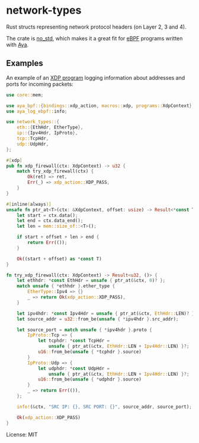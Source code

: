 # network-types

Rust structs representing network protocol headers (on Layer 2, 3 and 4).

The crate is [no_std](https://docs.rust-embedded.org/book/intro/no-std.html),
which makes it a great fit for [eBPF](https://ebpf.io/) programs written
with [Aya](https://aya-rs.dev/).

## Examples

An example of an [XDP program](https://aya-rs.dev/book/start/) logging
information about addresses and ports for incoming packets:

```rust
use core::mem;

use aya_bpf::{bindings::xdp_action, macros::xdp, programs::XdpContext};
use aya_log_ebpf::info;

use network_types::{
    eth::{EthHdr, EtherType},
    ip::{Ipv4Hdr, IpProto},
    tcp::TcpHdr,
    udp::UdpHdr,
};

#[xdp]
pub fn xdp_firewall(ctx: XdpContext) -> u32 {
    match try_xdp_firewall(ctx) {
        Ok(ret) => ret,
        Err(_) => xdp_action::XDP_PASS,
    }
}

#[inline(always)]
unsafe fn ptr_at<T>(ctx: &XdpContext, offset: usize) -> Result<*const T, ()> {
    let start = ctx.data();
    let end = ctx.data_end();
    let len = mem::size_of::<T>();

    if start + offset + len > end {
        return Err(());
    }

    Ok((start + offset) as *const T)
}

fn try_xdp_firewall(ctx: XdpContext) -> Result<u32, ()> {
    let ethhdr: *const EthHdr = unsafe { ptr_at(&ctx, 0)? };
    match unsafe { *ethhdr }.ether_type {
        EtherType::Ipv4 => {}
        _ => return Ok(xdp_action::XDP_PASS),
    }

    let ipv4hdr: *const Ipv4Hdr = unsafe { ptr_at(&ctx, EthHdr::LEN)? };
    let source_addr = u32::from_be(unsafe { *ipv4hdr }.src_addr);

    let source_port = match unsafe { *ipv4hdr }.proto {
        IpProto::Tcp => {
            let tcphdr: *const TcpHdr =
                unsafe { ptr_at(&ctx, EthHdr::LEN + Ipv4Hdr::LEN) }?;
            u16::from_be(unsafe { *tcphdr }.source)
        }
        IpProto::Udp => {
            let udphdr: *const UdpHdr =
                unsafe { ptr_at(&ctx, EthHdr::LEN + Ipv4Hdr::LEN) }?;
            u16::from_be(unsafe { *udphdr }.source)
        }
        _ => return Err(()),
    };

    info!(&ctx, "SRC IP: {}, SRC PORT: {}", source_addr, source_port);

    Ok(xdp_action::XDP_PASS)
}
```

License: MIT
